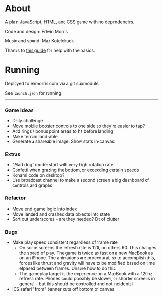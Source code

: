 # About

A plain JavaScript, HTML, and CSS game with no dependencies.

Code and design: Edwin Morris

Music and sound: Max Kotelchuck

Thanks to [this guide](http://students.cs.ucl.ac.uk/schoolslab/projects/HT5/) for help with the basics.

# Running

Deployed to ehmorris.com via a git submodule.

See `launch.json` for running.

---

### Game Ideas

- Daily challenge
- Move mobile booster controls to one side so they're easier to tap?
- Add rings / bonus point areas to hit before landing
- Make terrain land-able
- Generate a shareable image. Show stats in-canvas.

### Extras

- "Mad dog" mode: start with very high rotation rate
- Confetti when grazing the bottom, or exceeding certain speeds
- Konami code on desktop?
- Use broadcast channel to make a second screen a big dashboard of controls and graphs

### Refactor

- Move end-game logic into index
- Move landed and crashed data objects into state
- Sort out underscores - are they needed? Bit of clutter

### Bugs

- Make play speed consistent regardless of frame rate
  - On some screens the refresh rate is 120, on others 60. This changes the speed of play. The game is twice as fast on a new MacBook as on an iPhone. The animations are procedural, so to accomplish this, forces like thrust and gravity will have to be modified based on time elpased between frames. Unsure how to do this.
  - The gameplay target is the experience on a MacBook with a 120hz refresh rate. Phones could possibly be slower, or shorter screens in general - but this should be controlled and not incidental
- iOS safari "from" banner cuts off bottom of canvas

